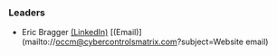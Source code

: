 ### Leaders
* Eric Bragger [(LinkedIn)](https://www.linkedin.com/in/eric-bragger/) [(Email)](mailto://occm@cybercontrolsmatrix.com?subject=Website email)
